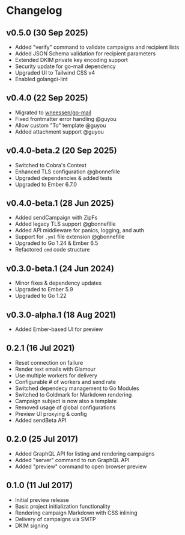 # Changelog

## v0.5.0 (30 Sep 2025)

- Added "verify" command to validate campaigns and recipient lists
- Added JSON Schema validation for recipient parameters
- Extended DKIM private key encoding support
- Security update for go-mail dependency
- Upgraded UI to Tailwind CSS v4
- Enabled golangci-lint

## v0.4.0 (22 Sep 2025)

- Migrated to [wneessen/go-mail](github.com/wneessen/go-mail)
- Fixed frontmatter error handling @guyou
- Allow custom "To" template @guyou
- Added attachment support @guyou

## v0.4.0-beta.2 (20 Sep 2025)

- Switched to Cobra's Context
- Enhanced TLS configuration @gbonnefille
- Upgraded dependencies & added tests
- Upgraded to Ember 6.7.0

## v0.4.0-beta.1 (28 Jun 2025)

- Added sendCampaign with ZipFs
- Added legacy TLS support @gbonnefille
- Added API middleware for panics, logging, and auth
- Support for `.yml` file extension @gbonnefille
- Upgraded to Go 1.24 & Ember 6.5
- Refactored `cmd` code structure

## v0.3.0-beta.1 (24 Jun 2024)

- Minor fixes & dependency updates
- Upgraded to Ember 5.9
- Upgraded to Go 1.22

## v0.3.0-alpha.1 (18 Aug 2021)

- Added Ember-based UI for preview

## 0.2.1 (16 Jul 2021)

- Reset connection on failure
- Render text emails with Glamour
- Use multiple workers for delivery
- Configurable # of workers and send rate
- Switched dependecy management to Go Modules
- Switched to Goldmark for Markdown rendering
- Campaign subject is now also a template
- Removed usage of global configurations
- Preview UI proxying & config
- Added sendBeta API

## 0.2.0 (25 Jul 2017)

- Added GraphQL API for listing and rendering campaigns
- Added "server" command to run GraphQL API
- Added "preview" command to open browser preview

## 0.1.0 (11 Jul 2017)

- Initial preview release
- Basic project initialization functionality 
- Rendering campaign Markdown with CSS inlining
- Delivery of campaigns via SMTP
- DKIM signing
